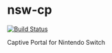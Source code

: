 # nsw-cp

[![Build Status](https://travis-ci.org/chabu-jp/nsw-cp.svg?branch=master)](https://travis-ci.org/chabu-jp/nsw-cp)

Captive Portal for Nintendo Switch
